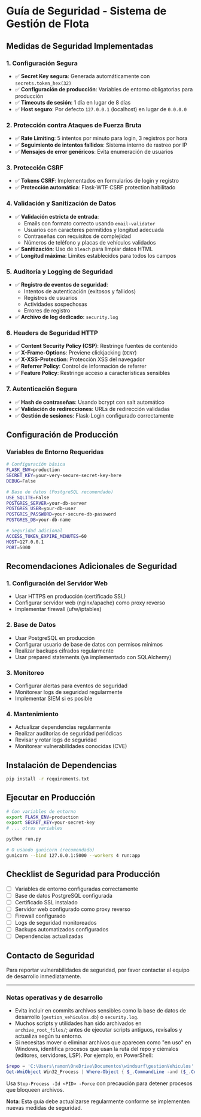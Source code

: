 # Guía de Seguridad - Sistema de Gestión de Flota

## Medidas de Seguridad Implementadas

### 1. Configuración Segura
- ✅ **Secret Key segura**: Generada automáticamente con `secrets.token_hex(32)`
- ✅ **Configuración de producción**: Variables de entorno obligatorias para producción
- ✅ **Timeouts de sesión**: 1 día en lugar de 8 días
- ✅ **Host seguro**: Por defecto `127.0.0.1` (localhost) en lugar de `0.0.0.0`

### 2. Protección contra Ataques de Fuerza Bruta
- ✅ **Rate Limiting**: 5 intentos por minuto para login, 3 registros por hora
- ✅ **Seguimiento de intentos fallidos**: Sistema interno de rastreo por IP
- ✅ **Mensajes de error genéricos**: Evita enumeración de usuarios

### 3. Protección CSRF
- ✅ **Tokens CSRF**: Implementados en formularios de login y registro
- ✅ **Protección automática**: Flask-WTF CSRF protection habilitado

### 4. Validación y Sanitización de Datos
- ✅ **Validación estricta de entrada**:
  - Emails con formato correcto usando `email-validator`
  - Usuarios con caracteres permitidos y longitud adecuada
  - Contraseñas con requisitos de complejidad
  - Números de teléfono y placas de vehículos validados
- ✅ **Sanitización**: Uso de `bleach` para limpiar datos HTML
- ✅ **Longitud máxima**: Límites establecidos para todos los campos

### 5. Auditoría y Logging de Seguridad
- ✅ **Registro de eventos de seguridad**:
  - Intentos de autenticación (exitosos y fallidos)
  - Registros de usuarios
  - Actividades sospechosas
  - Errores de registro
- ✅ **Archivo de log dedicado**: `security.log`

### 6. Headers de Seguridad HTTP
- ✅ **Content Security Policy (CSP)**: Restringe fuentes de contenido
- ✅ **X-Frame-Options**: Previene clickjacking (`DENY`)
- ✅ **X-XSS-Protection**: Protección XSS del navegador
- ✅ **Referrer Policy**: Control de información de referrer
- ✅ **Feature Policy**: Restringe acceso a características sensibles

### 7. Autenticación Segura
- ✅ **Hash de contraseñas**: Usando bcrypt con salt automático
- ✅ **Validación de redirecciones**: URLs de redirección validadas
- ✅ **Gestión de sesiones**: Flask-Login configurado correctamente

## Configuración de Producción

### Variables de Entorno Requeridas

```bash
# Configuración básica
FLASK_ENV=production
SECRET_KEY=your-very-secure-secret-key-here
DEBUG=False

# Base de datos (PostgreSQL recomendado)
USE_SQLITE=False
POSTGRES_SERVER=your-db-server
POSTGRES_USER=your-db-user
POSTGRES_PASSWORD=your-secure-db-password
POSTGRES_DB=your-db-name

# Seguridad adicional
ACCESS_TOKEN_EXPIRE_MINUTES=60
HOST=127.0.0.1
PORT=5000
```

## Recomendaciones Adicionales de Seguridad

### 1. Configuración del Servidor Web
- Usar HTTPS en producción (certificado SSL)
- Configurar servidor web (nginx/apache) como proxy reverso
- Implementar firewall (ufw/iptables)

### 2. Base de Datos
- Usar PostgreSQL en producción
- Configurar usuario de base de datos con permisos mínimos
- Realizar backups cifrados regularmente
- Usar prepared statements (ya implementado con SQLAlchemy)

### 3. Monitoreo
- Configurar alertas para eventos de seguridad
- Monitorear logs de seguridad regularmente
- Implementar SIEM si es posible

### 4. Mantenimiento
- Actualizar dependencias regularmente
- Realizar auditorías de seguridad periódicas
- Revisar y rotar logs de seguridad
- Monitorear vulnerabilidades conocidas (CVE)

## Instalación de Dependencias

```bash
pip install -r requirements.txt
```

## Ejecutar en Producción

```bash
# Con variables de entorno
export FLASK_ENV=production
export SECRET_KEY=your-secret-key
# ... otras variables

python run.py

# O usando gunicorn (recomendado)
gunicorn --bind 127.0.0.1:5000 --workers 4 run:app
```

## Checklist de Seguridad para Producción

- [ ] Variables de entorno configuradas correctamente
- [ ] Base de datos PostgreSQL configurada
- [ ] Certificado SSL instalado
- [ ] Servidor web configurado como proxy reverso
- [ ] Firewall configurado
- [ ] Logs de seguridad monitoreados
- [ ] Backups automatizados configurados
- [ ] Dependencias actualizadas

## Contacto de Seguridad

Para reportar vulnerabilidades de seguridad, por favor contactar al equipo de desarrollo inmediatamente.

---

### Notas operativas y de desarrollo

- Evita incluir en commits archivos sensibles como la base de datos de desarrollo (`gestion_vehiculos.db`) o `security.log`.
- Muchos scripts y utilidades han sido archivados en `archive_root_files/`; antes de ejecutar scripts antiguos, revísalos y actualiza según tu entorno.
- Si necesitas mover o eliminar archivos que aparecen como "en uso" en Windows, identifica procesos que usan la ruta del repo y ciérralos (editores, servidores, LSP). Por ejemplo, en PowerShell:

```powershell
$repo = 'C:\Users\ramon\OneDrive\Documentos\windsurf\gestionVehiculos'
Get-WmiObject Win32_Process | Where-Object { $_.CommandLine -and ($_.CommandLine -match [regex]::Escape($repo)) } | Select-Object ProcessId,Name,CommandLine
```

Usa `Stop-Process -Id <PID> -Force` con precaución para detener procesos que bloqueen archivos.

**Nota**: Esta guía debe actualizarse regularmente conforme se implementen nuevas medidas de seguridad.
